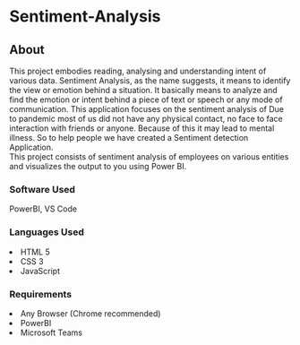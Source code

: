 # Sentiment-Analysis
<strong><h2>About</h2></strong>
This project embodies reading, analysing and understanding intent of various data.
Sentiment Analysis, as the name suggests, it means to identify the view or emotion behind a situation. It basically means to analyze and find the emotion or intent behind a piece of text or speech or any mode of communication. This application focuses on the sentiment analysis of 
Due to pandemic most of us did not have any physical contact, no face to face interaction with friends or anyone. Because of this it may lead to mental illness.
So to help people we have created a Sentiment detection Application.
<br>
This project consists of sentiment analysis of employees on various entities and visualizes the output to you using Power BI.

<h3>Software Used</h3>
PowerBI, VS Code

<h3>Languages Used</h3>
<li>
  <ui>HTML 5</ui>
  </li>
  <li>
  <ui>CSS 3</ui>
  </li>
  <li>
  <ui>JavaScript</ui>
</li>




<h3>Requirements</h3>
<li>
<ui>Any Browser (Chrome recommended)</ui>
  </li>
  <li>
<ui>PowerBI</ui>
  </li>
    <li>
<ui>Microsoft Teams</ui>
</li>
